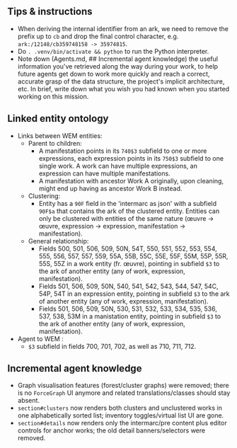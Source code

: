## Tips & instructions

- When deriving the internal identifier from an ark, we need to remove the prefix up to `cb` and drop the final control character, e.g. `ark:/12148/cb359748158 -> 35974815`.
- Do `. .venv/bin/activate && python` to run the Python interpreter.
- Note down (Agents.md, ## Incremental agent knowledge) the useful information you've retrieved along the way during your work, to help future agents get down to work more quickly and reach a correct, accurate grasp of the data structure, the project's implicit architecture, etc. In brief, write down what you wish you had known when you started working on this mission.

## Linked entity ontology

- Links between WEM entities:
	- Parent to children:
		- A manifestation points in its `740$3` subfield to one or more expressions, each expression points in its `750$3` subfield to one single work. A work can have multiple expressions, an expression can have multiple manifestations.
		- A manifestation with ancestor Work A originally, upon cleaning, might end up having as ancestor Work B instead.
	- Clustering: 
		- Entity has a `90F` field in the 'intermarc as json' with a subfield `90F$a` that contains the ark of the clustered entity. Entities can only be clustered with entities of the same nature (œuvre → œuvre, expression → expression, manifestation → manifestation).
	- General relationship: 
		- Fields 500, 501, 506, 509, 50N, 54T, 550, 551, 552, 553, 554, 555, 556, 557, 557, 559, 55A, 55B, 55C, 55E, 55F, 55M, 55P, 55R, 55S, 55Z in a work entity (fr. œuvre), pointing in subfield `$3` to the ark of another entity (any of work, expression, manifestation).
		- Fields 501, 506, 509, 50N, 540, 541, 542, 543, 544, 547, 54C, 54P, 54T in an expression entity, pointing in subfield `$3` to the ark of another entity (any of work, expression, manifestation).
		- Fields 501, 506, 509, 50N, 530, 531, 532, 533, 534, 535, 536, 537, 538, 53M in a manistation entity, pointing in subfield `$3` to the ark of another entity (any of work, expression, manifestation).
- Agent to WEM :
	- `$3` subfield in fields 700, 701, 702, as well as 710, 711, 712.

## Incremental agent knowledge
- Graph visualisation features (forest/cluster graphs) were removed; there is no `ForceGraph` UI anymore and related translations/classes should stay absent.
- `section#clusters` now renders both clusters and unclustered works in one alphabetically sorted list; inventory toggles/virtual list UI are gone.
- `section#details` now renders only the intermarc/pre content plus editor controls for anchor works; the old detail banners/selectors were removed.
